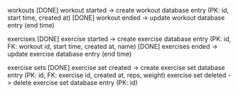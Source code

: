 workouts
[DONE] workout started -> create workout database entry (PK: id, start time, created at)
[DONE] workout ended -> update workout database entry (end time)

exercises
[DONE] exercise started -> create exercise database entry (PK: id, FK: workout id, start time, created at, name)
[DONE] exercises ended -> update exercise database entry (end time)

exercise sets
[DONE] exercise set created -> create exercise set database entry (PK: id, FK: exercise id, created at, reps, weight)
exercise set deleted -> delete exercise set database entry (PK: id)
